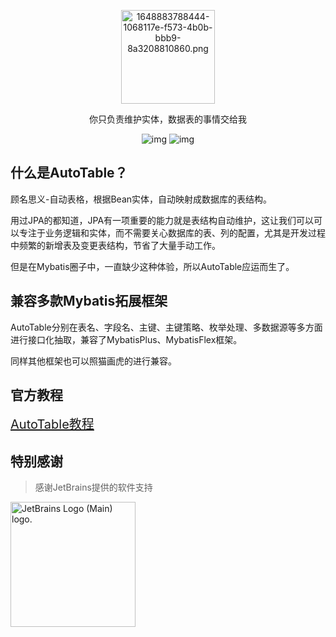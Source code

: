 <p align="center"><img src="https://s2.loli.net/2024/01/31/iPeLJUqVBQKwFbI.png" alt="1648883788444-1068117e-f573-4b0b-bbb9-8a3208810860.png" width="150px" /></p>


<p align="center">你只负责维护实体，数据表的事情交给我</p>

<p align="center">
<img src="https://img.shields.io/maven-central/v/com.baomidou/mybatis-plus.svg?style=for-the-badge" alt="img" /> 
<img src="https://img.shields.io/badge/license-Apache 2-4EB1BA.svg?style=for-the-badge" alt="img" />
</p>




## 什么是AutoTable？

顾名思义-自动表格，根据Bean实体，自动映射成数据库的表结构。

用过JPA的都知道，JPA有一项重要的能力就是表结构自动维护，这让我们可以可以专注于业务逻辑和实体，而不需要关心数据库的表、列的配置，尤其是开发过程中频繁的新增表及变更表结构，节省了大量手动工作。

但是在Mybatis圈子中，一直缺少这种体验，所以AutoTable应运而生了。

## 兼容多款Mybatis拓展框架

AutoTable分别在表名、字段名、主键、主键策略、枚举处理、多数据源等多方面进行接口化抽取，兼容了MybatisPlus、MybatisFlex框架。

同样其他框架也可以照猫画虎的进行兼容。

## 官方教程

<a style="font-size:20px" href="https://autotable.tangzc.com" target="_blank">AutoTable教程</a>

## 特别感谢
> 感谢JetBrains提供的软件支持

<img width="200" src="https://resources.jetbrains.com/storage/products/company/brand/logos/jb_beam.png" alt="JetBrains Logo (Main) logo.">
